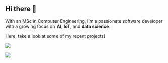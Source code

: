 ## Hi there 👋

With an MSc in Computer Engineering, I'm a passionate software developer with a growing focus on **AI**, **IoT**, and **data science**.

Here, take a look at some of my recent projects! 

![](https://github-readme-stats.vercel.app/api?username=FilippoPaganelli&theme=gruvbox&hide_border=false&include_all_commits=true&count_private=false&rank_icon=github&show_icons=true)

![](https://github-readme-stats.vercel.app/api/top-langs/?username=FilippoPaganelli&theme=gruvbox&hide_border=false&include_all_commits=true&count_private=true&exclude_repo=FilippoPaganelli.github.io&langs_count=8&layout=compact&hide=HTML,CSS,CMake)

<!-- ![](https://github-readme-streak-stats.herokuapp.com/?user=FilippoPaganelli&theme=dark&hide_border=false)<br/> -->
